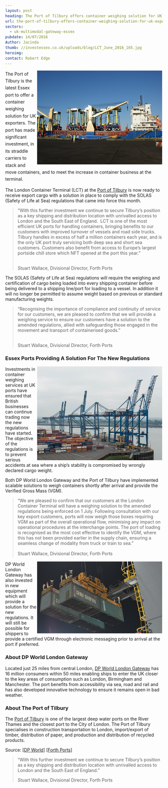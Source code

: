 ```yaml
---
layout: post
heading: The Port of Tilbury offers container weighing solution for UK exporters
url: the-port-of-tilbury-offers-container-weighing-solution-for-uk-exporters
sectors:
  - uk-multimodal-gateway-essex 
pubdate: 14/07/2016
Author: Jacinda
thumb: //investessex.co.uk/uploads/blog/LCT_June_2016_165.jpg
heroimg: 
contact: Robert Edge
---
```

<p><span style='line-height: 1.6;'><img alt='Straddle carriers at the Port of Tilbury' src='../uploads/blog/Tilburys_LCT_welcomes_eight_new_straddles_today_400.jpg' style='width: 400px; height: 299px; margin-left: 2px; margin-right: 2px; float: right;'/>The Port of Tilbury is the latest Essex port to offer a container weighing solution for UK exporters. The port has made significant investment, in its straddle carriers to stack and move containers, and to meet the increase in container business at the terminal.</span></p><p>The London Container Terminal (LCT) at the <a href='http://investessex.co.uk/studies/place-studies/port-of-tilbury' target='_blank'>Port of Tilbury</a> is now ready to receive export cargo with a solution in place to comply with the SOLAS (Safety of Life at Sea) regulations that came into force this month.</p><blockquote><p>“With this further investment we continue to secure Tilbury’s position as a key shipping and distribution location with unrivalled access to London and the South East of England.  LCT is one of the most efficient UK ports for handling containers, bringing benefits to our customers with improved turnover of vessels and road side trucks. Tilbury handles in excess of half a million containers each year, and is the only UK port truly servicing both deep sea and short sea customers. Customers also benefit from access to Europe’s largest portside chill store which NFT opened at the port this year.”</p><p><br/>Stuart Wallace, Divisional Director, Forth Ports</p></blockquote><p>The SOLAS (Safety of Life at Sea) regulations will require the weighing and certification of cargo being loaded into every shipping container before being delivered to a shipping line/port for loading to a vessel. In addition it will no longer be permitted to assume weight based on previous or standard manufacturing weights.</p><blockquote><p>“Recognising the importance of compliance and continuity of service for our customers, we are pleased to confirm that we will provide a weighing service to ensure our customers have a solution to the amended regulations, allied with safeguarding those engaged in the movement and transport of containerised goods.”</p><p><br/>Stuart Wallace, Divisional Director, Forth Ports</p></blockquote><h3>Essex Ports Providing A Solution For The New Regulations</h3><p><img alt='Port of Tilbury' src='../uploads/blog/LCT_June_2016_400.jpg' style='width: 400px; height: 299px; margin-left: 2px; margin-right: 2px; float: right;'/>Investments in container weighing services at UK ports have ensured that British businesses can continue trading now the new regulations have started. The objective of the regulations is to prevent serious accidents at sea where a ship’s stability is compromised by wrongly declared cargo weight.</p><p>Both DP World London Gateway and the Port of Tilbury have implemented scalable solutions to weigh containers shortly after arrival and provide the Verified Gross Mass (VGM).</p><blockquote><p>“We are pleased to confirm that our customers at the London Container Terminal will have a weighing solution to the amended regulations being enforced on 1 July. Following consultation with our key export customers, ports will now weigh those boxes requiring VGM as part of the overall operational flow, minimising any impact on operational procedures at the interchange points. The port of loading is recognised as the most cost effective to identify the VGM, where this has not been provided earlier in the supply chain, ensuring a seamless change of modality from truck or train to sea.”</p><p><span style='line-height: 1.6;'>Stuart Wallace, Divisional Director, Forth Ports</span></p></blockquote><p><img alt='DP World London Gateway' src='../uploads/blog/DP_World_containers_700.jpg' style='width: 400px; height: 229px; margin-left: 2px; margin-right: 2px; float: right;'/>DP World London Gateway has also invested in new equipment which will provide a solution for the new regulations. It will still be possible for shippers to provide a certified VGM through electronic messaging prior to arrival at the port if preferred.</p><h3>About DP World London Gateway<span style='font-size: 13px; line-height: 1.2;'> </span></h3><p>Located just 25 miles from central London, <a href='http://investessex.co.uk/studies/place-studies/london-gateway-port' target='_blank'>DP World London Gateway</a> has 16 million consumers within 50 miles enabling ships to enter the UK closer to the key areas of consumption such as London, Birmingham and Manchester. The port benefits from accessibility via sea, road and rail and has also developed innovative technology to ensure it remains open in bad weather.</p><h3>About The Port of Tilbury</h3><p>The <a href='http://investessex.co.uk/studies/place-studies/port-of-tilbury' target='_blank'>Port of Tilbury</a> is one of the largest deep water ports on the River Thames and the closest port to the City of London. The Port of Tilbury specialises in construction transportation to London, import/export of timber, distribution of paper, and production and distribution of recycled products.</p><p>Source: [<a href='http://www.investessex.co.uk/studies/place-studies/london-gateway-port/' target='_blank'>DP World</a>] [<a href='https://sprengthomson.com/london-container-terminal-grangemouth-container-terminal-offer-weighing-solution-exporters/' target='_blank'>Forth Ports</a>]</p><blockquote><p>“With this further investment we continue to secure Tilbury’s position as a key shipping and distribution location with unrivalled access to London and the South East of England.”</p><p>Stuart Wallace, Divisional Director, Forth Ports</p></blockquote>